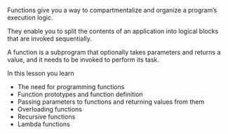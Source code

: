 Functions give you a way to compartmentalize and organize a program’s execution logic.

They enable you to split the contents of an application into logical blocks that are invoked sequentially.

A function is a subprogram that optionally takes parameters and returns a value, and it needs to be invoked to perform its task.

In this lesson you learn

- The need for programming functions
- Function prototypes and function definition
- Passing parameters to functions and returning values from them
- Overloading functions
- Recursive functions
- Lambda functions
